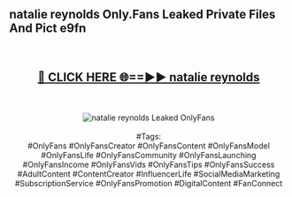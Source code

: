 <h2>natalie reynolds Only.Fans Leaked Private Files And Pict e9fn</h2>
<br>
<div align="center">
<h2><a href="https://mediafiles.top/natalie_reynolds" rel="nofollow">🔴 CLICK HERE 🌐==►► natalie reynolds</a></h2>
<br>
<br>
<a href="https://mediafiles.top/natalie_reynolds" rel="nofollow" data-target="animated-image.originalLink"><img src="https://i.ibb.co.com/WyWwxjT/player-gif2.gif" alt="natalie reynolds Leaked OnlyFans" style="max-width: 100%; display: inline-block;" data-target="animated-image.originalImage"></a>
<br><br>
#Tags:
<br>
#OnlyFans #OnlyFansCreator #OnlyFansContent #OnlyFansModel #OnlyFansLife #OnlyFansCommunity #OnlyFansLaunching #OnlyFansIncome #OnlyFansVids #OnlyFansTips #OnlyFansSuccess #AdultContent #ContentCreator #InfluencerLife #SocialMediaMarketing #SubscriptionService #OnlyFansPromotion #DigitalContent #FanConnect
</div>
<br>